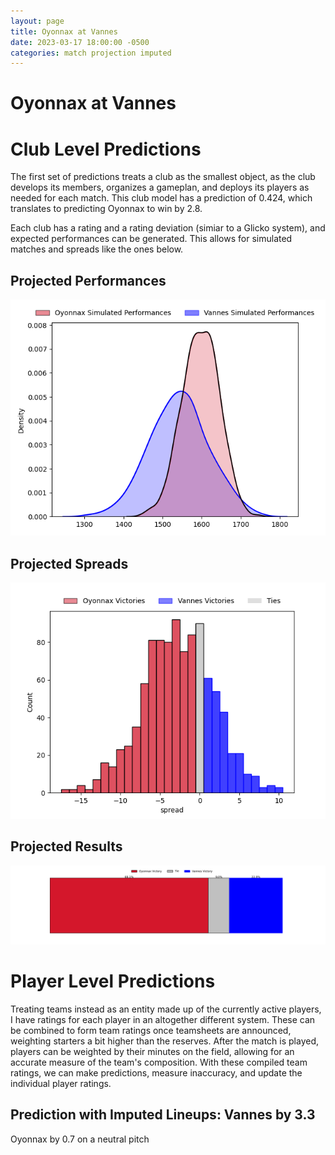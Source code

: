 ```yaml
---  
layout: page  
title: Oyonnax at Vannes  
date: 2023-03-17 18:00:00 -0500  
categories: match projection imputed  
---
```

# Oyonnax at Vannes

# Club Level Predictions


The first set of predictions treats a club as the smallest object, as the club develops its members, organizes a gameplan, and deploys its players as needed for each match. This club model has a prediction of 0.424, which translates to predicting Oyonnax to win by 2.8.

Each club has a rating and a rating deviation (simiar to a Glicko system), and expected performances can be generated. This allows for simulated matches and spreads like the ones below.
## Projected Performances


![Projected Performances](plots/performances_2023-03-17-Vannes-Oyonnax.png)
## Projected Spreads


![Projected Spreads](plots/spreads_2023-03-17-Vannes-Oyonnax.png)
## Projected Results


![Projected Results](plots/resultbar_2023-03-17-Vannes-Oyonnax.png)
# Player Level Predictions


Treating teams instead as an entity made up of the currently active players, I have ratings for each player in an altogether different system. These can be combined to form team ratings once teamsheets are announced, weighting starters a bit higher than the reserves. After the match is played, players can be weighted by their minutes on the field, allowing for an accurate measure of the team's composition. With these compiled team ratings, we can make predictions, measure inaccuracy, and update the individual player ratings.
## Prediction with Imputed Lineups: Vannes by 3.3


Oyonnax by 0.7 on a neutral pitch

